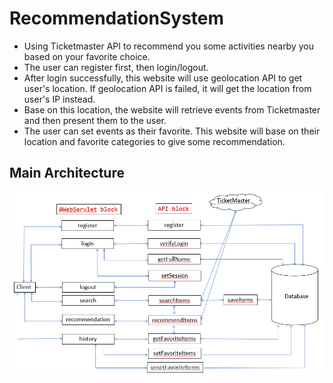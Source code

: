 # RecommendationSystem
- Using Ticketmaster API to recommend you some activities nearby you based on your favorite choice.
- The user can register first, then login/logout. 
- After login successfully, this website will use geolocation API to get user's location.
If geolocation API is failed, it will get the location from user's IP instead.
- Base on this location, the website will retrieve events from Ticketmaster and then present them to the user.
- The user can set events as their favorite. This website will base on their location and favorite categories to give some recommendation.
 
## Main Architecture
![alt text](https://raw.githubusercontent.com/changboar/RecommendationSystem/master/images/architecture.PNG "architecture")